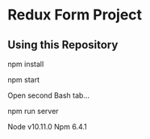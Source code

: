 # Redux Form Project

## Using this Repository

npm install

npm start

Open second Bash tab...

npm run server

Node v10.11.0
Npm 6.4.1

